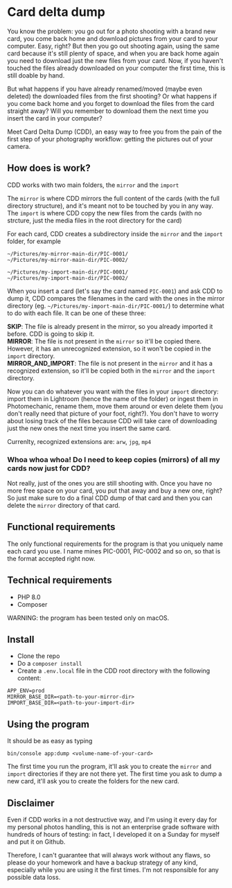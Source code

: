 # Card delta dump

You know the problem: you go out for a photo shooting with a brand new card, you come back home and download pictures from your card to your computer. Easy, right?
But then you go out shooting again, using the same card because it's still plenty of space, and when you are back home again you need to download just the new files from your card. Now, if you haven't touched the files already downloaded on your computer the first time, this is still doable by hand.

But what happens if you have already renamed/moved (maybe even deleted) the downloaded files from the first shooting?
Or what happens if you come back home and you forget to download the files from the card straight away? Will you remember to download them the next time you insert the card in your computer?

Meet Card Delta Dump (CDD), an easy way to free you from the pain of the first step of your photography workflow: getting the pictures out of your camera.

## How does is work?
CDD works with two main folders, the `mirror` and the `import`

The `mirror` is where CDD mirrors the full content of the cards (with the full directory structure), and it's meant not to be touched by you in any way.
The `import` is where CDD copy the new files from the cards (with no strcture, just the media files in the root directory for the card)

For each card, CDD creates a subdirectory inside the `mirror` and the `import` folder, for example

```
~/Pictures/my-mirror-main-dir/PIC-0001/
~/Pictures/my-mirror-main-dir/PIC-0002/
```

```
~/Pictures/my-import-main-dir/PIC-0001/
~/Pictures/my-import-main-dir/PIC-0002/
```

When you insert a card (let's say the card named `PIC-0001`) and ask CDD to dump it, CDD compares the filenames in the card with the ones in the mirror directory (eg. `~/Pictures/my-import-main-dir/PIC-0001/`) to determine what to do with each file. 
It can be one of these three:

**SKIP**: The file is already present in the mirror, so you already imported it before. CDD is going to skip it.  
**MIRROR**: The file is not present in the `mirror` so it'll be copied there. However, it has an unrecognized extension, so it won't be copied in the `import` directory.  
**MIRROR_AND_IMPORT**: The file is not present in the `mirror` and it has a recognized extension, so it'll be copied both in the `mirror` and the `import` directory.  

Now you can do whatever you want with the files in your `import` directory: import them in Lightroom (hence the name of the folder) or ingest them in Photomechanic, rename them, move them around or even delete them (you don't really need that picture of your foot, right?). You don't have to worry about losing track of the files because CDD will take care of downloading just the new ones the next time you insert the same card. 

Currenlty, recognized extensions are: `arw`, `jpg`, `mp4`

### Whoa whoa whoa! Do I need to keep copies (mirrors) of all my cards now just for CDD?
Not really, just of the ones you are still shooting with.
Once you have no more free space on your card, you put that away and buy a new one, right? So just make sure to do a final CDD dump of that card and then you can delete the `mirror` directory of that card.

## Functional requirements
The only functional requirements for the program is that you uniquely name each card you use.
I name mines PIC-0001, PIC-0002 and so on, so that is the format accepted right now.

## Technical requirements
- PHP 8.0
- Composer

WARNING: the program has been tested only on macOS.

## Install
- Clone the repo
- Do a `composer install`
- Create a `.env.local` file in the CDD root directory with the following content:

```
APP_ENV=prod
MIRROR_BASE_DIR=<path-to-your-mirror-dir>
IMPORT_BASE_DIR=<path-to-your-import-dir>
```

## Using the program
It should be as easy as typing

```
bin/console app:dump <volume-name-of-your-card>
```

The first time you run the program, it'll ask you to create the `mirror` and `import` directories if they are not there yet.
The first time you ask to dump a new card, it'll ask you to create the folders for the new card.

## Disclaimer
Even if CDD works in a not destructive way, and I'm using it every day for my personal photos handling, this is not an enterprise grade software with hundreds of hours of testing: in fact, I developed it on a Sunday for myself and put it on Github.

Therefore, I can't guarantee that will always work without any flaws, so please do your homework and have a backup strategy of any kind, especially while you are using it the first times. I'm not responsible for any possible data loss.
